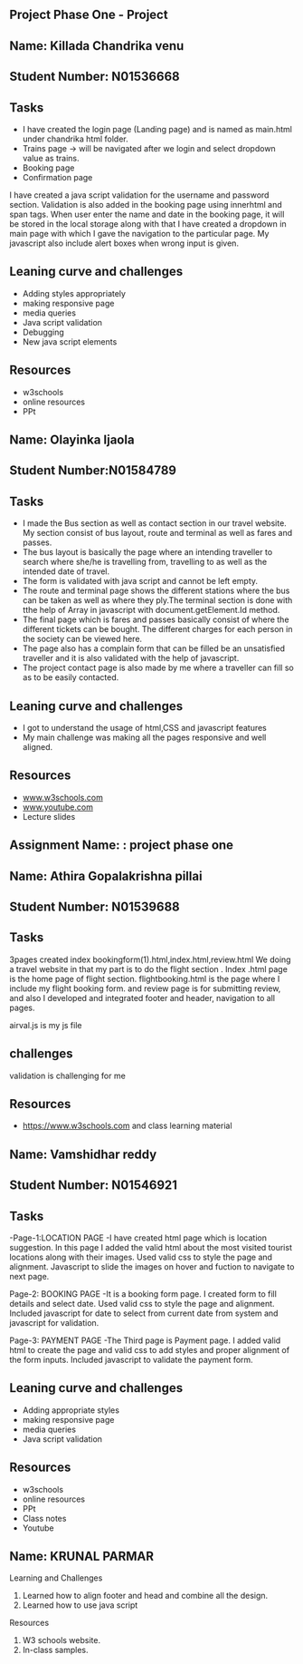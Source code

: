 ## Project Phase One - Project

## Name: Killada Chandrika venu

## Student Number: N01536668

## Tasks

- I have created the login page (Landing page) and is named as main.html under chandrika html folder.
- Trains page -> will be navigated after we login and select dropdown value as trains.
- Booking page
- Confirmation page

I have created a java script validation for the username and password section. Validation is also added in the booking page using innerhtml and span tags. 
When user enter the name and date in the booking page, it will be stored in the local storage along with that I have created a dropdown in main page with which I gave the navigation to the particular page. My javascript also include alert boxes when wrong input is given.

## Leaning curve and challenges

- Adding styles appropriately
- making responsive page
- media queries 
- Java script validation
- Debugging
- New java script elements

## Resources

- w3schools
- online resources
- PPt 



## Name: Olayinka Ijaola

## Student Number:N01584789

## Tasks

- I made the Bus section as well as contact section in our travel website. My section consist of bus layout, route and terminal as well as fares and passes.
- The bus layout is basically the page where an intending traveller to search where she/he is travelling from, travelling to as well as the intended date of travel.
- The form is validated with java script and cannot be left empty.
- The route and terminal page shows the different stations where the bus can be taken as well as where they ply.The terminal section is done with tthe help of Array in   javascript with document.getElement.Id method.
- The final page which is fares and passes basically consist of where the different tickets can be bought. The different charges for each person in the society can be   viewed here.
- The page also has a complain form that can be filled be an unsatisfied traveller and it is also validated with the help of javascript.
- The project contact page is also made by me where a traveller can fill so as to be easily contacted.

## Leaning curve and challenges

- I got to understand the usage of html,CSS and javascript features
- My main challenge was making all the pages responsive and well aligned.

## Resources

- www.w3schools.com
- www.youtube.com
- Lecture slides


## Assignment Name: : project phase one

## Name: Athira Gopalakrishna pillai

## Student Number: N01539688

## Tasks

3pages created index 
bookingform(1).html,index.html,review.html
We doing a travel website in that my part is to do the flight section .
Index .html page is the home page of flight section.
flightbooking.html is the page where I include my flight booking form. and review page is for submitting review, and also 
I developed and integrated footer and header, navigation to all pages.

airval.js is my js file
## challenges
validation is challenging for me

## Resources

- https://www.w3schools.com and class learning material



## Name: Vamshidhar reddy

## Student Number: N01546921

## Tasks

-Page-1:LOCATION PAGE
-I have created html page which is location suggestion. In this page I added the valid html about the 
most visited tourist locations along with their images. Used valid css to style the page and alignment.
Javascript to slide the images on hover and fuction to navigate to next page.

Page-2: BOOKING PAGE
-It is a booking form page. I created form to fill details and select date.  Used valid css to style the page and alignment.
Included javascript for date to select from current date from system and javascript for validation.

Page-3: PAYMENT PAGE
-The Third page is Payment page. I added valid html to create the page and valid css to add styles and proper alignment of the form inputs. 
Included javascript to validate the payment form.

## Leaning curve and challenges

- Adding appropriate styles
- making responsive page
- media queries 
- Java script validation

## Resources

- w3schools
- online resources
- PPt 
- Class notes
- Youtube

## Name:  KRUNAL PARMAR

Learning and Challenges

1. Learned how to align footer and head and combine all the design.
2. Learned how to use java script

Resources

1. W3 schools website.
2. In-class samples.
